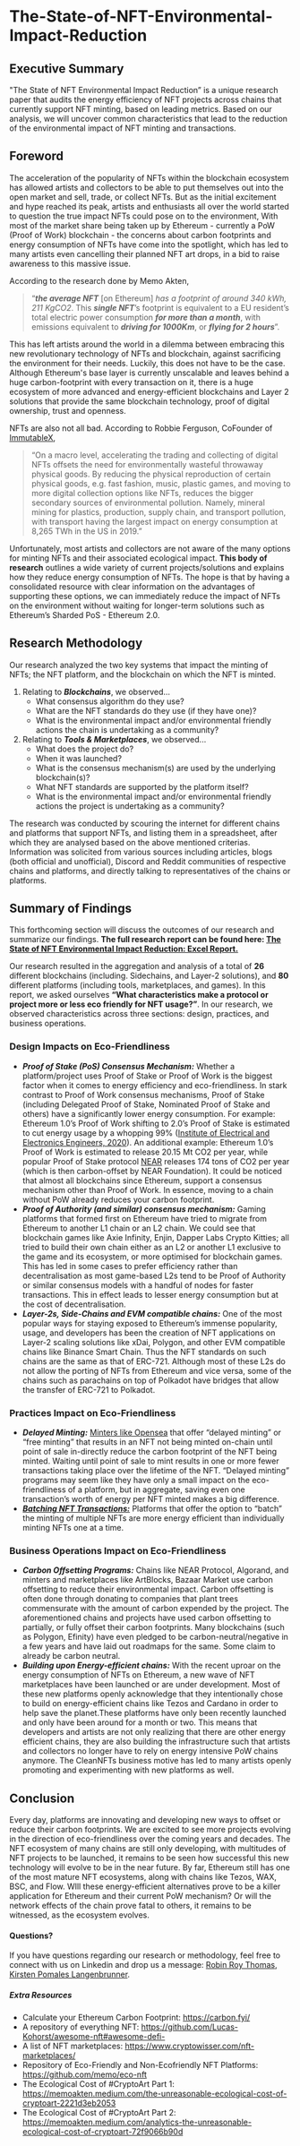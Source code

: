 # The-State-of-NFT-Environmental-Impact-Reduction
## Executive Summary
"The State of NFT Environmental Impact Reduction” is a unique research paper that audits the energy efficiency of NFT projects across chains that currently support NFT minting, based on leading metrics. Based on our analysis, we will uncover common characteristics that lead to the reduction of the environmental impact of NFT minting and transactions.

## Foreword
The acceleration of the popularity of NFTs within the blockchain ecosystem has allowed artists and collectors to be  able to put themselves out into the open market and sell, trade, or collect NFTs. But as the initial excitement and hype reached its peak, artists and enthusiasts all over the world started to question the true impact NFTs could pose on to the environment, With most of the market share being taken up by Ethereum - currently a PoW (Proof of Work) blockchain - the concerns about carbon footprints and energy consumption of NFTs have come into the spotlight, which has led to many artists even cancelling their planned NFT art drops, in a bid to raise awareness to this massive issue. 

According to the research done by Memo Akten, 
> “***the average NFT*** [on Ethereum] _has a footprint of around 340 kWh, 211 KgCO2_. This ***single NFT***’s footprint is equivalent to a EU resident’s total electric power consumption _**for more than a month**_, with emissions equivalent to ***driving for 1000Km***, or ***flying for 2 hours***”.

This has left artists around the world in a dilemma between embracing this new revolutionary technology of NFTs and blockchain, against sacrificing the environment for their needs. Luckily, this does not have to be the case. Although Ethereum's base layer is currently unscalable and leaves behind a huge carbon-footprint with every transaction on it, there is a huge ecosystem of more advanced and energy-efficient blockchains and Layer 2 solutions that provide the same blockchain technology, proof of digital ownership, trust and openness. 

NFTs are also not all bad. According to Robbie Ferguson, CoFounder of [ImmutableX](https://dailyhodl.com/2021/03/29/immutable-x-is-making-nfts-carbon-neutral-on-ethereum/#:~:text=On%20Immutable%20X%2C%20we%27ve,475%2C000%20times%20less%20energy%20consumption), 
> “On a macro level, accelerating the trading and collecting of digital NFTs offsets the need for environmentally wasteful throwaway physical goods. By reducing the physical reproduction of certain physical goods, e.g. fast fashion, music, plastic games, and moving to more digital collection options like NFTs, reduces the bigger secondary sources of environmental pollution. Namely, mineral mining for plastics, production, supply chain, and transport pollution, with transport having the largest impact on energy consumption at 8,265 TWh in the US in 2019.”

Unfortunately, most artists and collectors are not aware of the many options for minting NFTs and their associated ecological impact. **This body of research** outlines a wide variety of current projects/solutions and explains how they reduce energy consumption of NFTs. The hope is that by having a consolidated resource with clear information on the advantages of supporting these options, we can immediately reduce the impact of NFTs on the environment without waiting for longer-term solutions such as Ethereum’s Sharded PoS - Ethereum 2.0.

## Research Methodology
Our research analyzed the two key systems that impact the minting of NFTs; the NFT platform, and the blockchain on which the NFT is minted. 

1. Relating to ***Blockchains***, we observed...
   - What consensus algorithm do they use?
   - What are the NFT standards do they use (if they have one)?
   - What is the environmental impact and/or environmental friendly actions the chain is undertaking as a community?
2. Relating to ***Tools & Marketplaces***, we observed...
   - What does the project do?
   - When it was launched?
   - What is the consensus mechanism(s) are used by the underlying blockchain(s)?
   - What NFT standards are supported by the platform itself?
   - What is the environmental impact and/or environmental friendly actions the project is undertaking as a community?

The research was conducted by scouring the internet for different chains and platforms that support NFTs, and listing them in a spreadsheet, after which they are analysed based on the above mentioned criterias. Information was solicited from various sources including articles, blogs (both official and unofficial), Discord and Reddit communities of respective chains and platforms, and directly talking to representatives of the chains or platforms. 

## Summary of Findings
This forthcoming section will discuss the outcomes of our research and summarize our findings. **The full research report can be found here: [The State of NFT Environmental Impact Reduction: Excel Report.](https://docs.google.com/spreadsheets/d/1nEIFuu9oUVxtsQHgUZck-YhMD9xKXzl5AyD-Jj2j3lM/edit?usp=sharing)**

Our research resulted in the aggregation and analysis of a total of **26** different blockchains (including. Sidechains, and Layer-2 solutions), and **80** different platforms (including tools, marketplaces, and games). 
In this report, we asked ourselves **“What characteristics make a protocol or project more or less eco friendly for NFT usage?”**. In our research, we observed characteristics across three sections: design, practices, and business operations. 

### Design Impacts on Eco-Friendliness
- ***Proof of Stake (PoS) Consensus Mechanism:*** Whether a platform/project uses Proof of Stake or Proof of Work is the biggest factor when it comes to energy efficiency and eco-friendliness. In stark contrast to Proof of Work consensus mechanisms, Proof of Stake (including Delegated Proof of Stake, Nominated Proof of Stake and others) have a significantly lower energy consumption. For example: Ethereum 1.0’s Proof of Work shifting to 2.0’s Proof of Stake is estimated to cut energy usage by a whopping 99% ([Institute of Electrical and Electronics Engineers, 2020](https://spectrum.ieee.org/computing/networks/ethereum-plans-to-cut-its-absurd-energy-consumption-by-99-percent)). An additional example: Ethereum 1.0’s Proof of Work is estimated to release 20.15 Mt CO2 per year, while popular Proof of Stake protocol [NEAR](https://near.org/blog/the-near-blockchain-is-climate-neutral/) releases 174 tons of CO2 per year (which is then carbon-offset by NEAR Foundation). It could be noticed that almost all blockchains since Ethereum, support a consensus mechanism other than Proof of Work. In essence, moving to a chain without PoW already reduces your carbon footprint.
- ***Proof of Authority (and similar) consensus mechanism:*** Gaming platforms that formed first on Ethereum have tried to migrate from Ethereum to another L1 chain or an L2 chain. We could see that blockchain games like Axie Infinity, Enjin, Dapper Labs Crypto Kitties; all tried to build their own chain either as an L2 or another L1 exclusive to the game and its ecosystem, or more optimised for blockchain games. This has led in some cases to prefer efficiency rather than decentralisation as most game-based L2s tend to be Proof of Authority or similar consensus models with a handful of nodes for faster transactions. This in effect leads to lesser energy consumption but at the cost of decentralisation. 
- ***Layer-2s, Side-Chains and EVM compatible chains:*** One of the most popular ways for staying exposed to Ethereum’s immense popularity, usage, and developers has been the creation of NFT applications on Layer-2 scaling solutions like xDai, Polygon, and other EVM compatible chains like Binance Smart Chain. Thus the NFT standards on such chains are the same as that of ERC-721. Although most of these L2s do not allow the porting of NFTs from Ethereum and vice versa, some of the chains such as parachains on top of Polkadot have bridges that allow the transfer of ERC-721 to Polkadot. 

### Practices Impact on Eco-Friendliness
- ***Delayed Minting:*** [Minters like Opensea](https://opensea.io/blog/announcements/introducing-the-collection-manager/) that offer “delayed minting” or “free minting” that results in an NFT not being minted on-chain until point of sale in-directly reduce the carbon footprint of the NFT being minted. Waiting until point of sale to mint results in one or more fewer transactions taking place over the lifetime of the NFT. “Delayed minting” programs may seem like they have only a small impact on the eco-friendliness of a platform, but in aggregate, saving even one transaction’s worth of energy per NFT minted makes a big difference. 
- [***Batching NFT Transactions:***](https://medium.com/horizongames/going-beyond-erc20-and-erc721-9acebd4ff6ef) Platforms that offer the option to “batch” the minting of multiple NFTs are more energy efficient than individually minting NFTs one at a time. 

### Business Operations Impact on Eco-Friendliness
- ***Carbon Offsetting Programs:*** Chains like NEAR Protocol, Algorand, and minters and marketplaces like ArtBlocks, Bazaar Market use carbon offsetting to reduce their environmental impact. Carbon offsetting is often done through donating to companies that plant trees commensurate with the amount of carbon expended by the project. The aforementioned chains and projects have used carbon offsetting to partially, or fully offset their carbon footprints.  Many blockchains (such as Polygon, Efinity) have even pledged to be carbon-neutral/negative in a few years and have laid out roadmaps for the same. Some claim to already be carbon neutral.
- ***Building upon Energy-efficient chains:*** With the recent uproar on the energy consumption of NFTs on Ethereum, a new wave of NFT marketplaces have been launched or are under development. Most of these new platforms openly acknowledge that they intentionally chose to build on energy-efficient chains like Tezos and Cardano in order to help save the planet.These platforms have only been recently launched and only have been around for a month or two. This means that developers and artists are not only realizing that there are other energy efficient chains, they are also building the infrastructure such that artists and collectors no longer have to rely on energy intensive PoW chains anymore. The CleanNFTs business motive has led to many artists openly promoting and experimenting with new platforms as well.

## Conclusion
Every day, platforms are innovating and developing new ways to offset or reduce their carbon footprints. We are excited to see more projects evolving in the direction of eco-friendliness over the coming years and decades. The NFT ecosystem of many chains are still only developing, with multitudes of NFT projects to be launched, it remains to be seen how successful this new technology will evolve to be in the near future. By far, Ethereum still has one of the most mature NFT ecosystems, along with chains like Tezos, WAX, BSC, and Flow. WIll these energy-efficient alternatives prove to be a killer application for Ethereum and their current PoW mechanism? Or will the network effects of the chain prove fatal to others, it remains to be witnessed, as the ecosystem evolves.

#### Questions?
If you have questions regarding our research or methodology, feel free to connect with us on Linkedin and drop us a message: [Robin Roy Thomas](https://www.linkedin.com/in/robin-roy-thomas/), [Kirsten Pomales Langenbrunner](https://www.linkedin.com/in/kirstenpomales/). 

##### Extra Resources
- Calculate your Ethereum Carbon Footprint: https://carbon.fyi/
- A repository of everything NFT: https://github.com/Lucas-Kohorst/awesome-nft#awesome-defi-
- A list of NFT marketplaces: https://www.cryptowisser.com/nft-marketplaces/
- Repository of Eco-Friendly and Non-Ecofriendly NFT Platforms: https://github.com/memo/eco-nft
- The Ecological Cost of #CryptoArt Part 1: https://memoakten.medium.com/the-unreasonable-ecological-cost-of-cryptoart-2221d3eb2053
- The Ecological Cost of #CryptoArt Part 2: https://memoakten.medium.com/analytics-the-unreasonable-ecological-cost-of-cryptoart-72f9066b90d 

